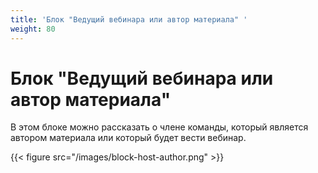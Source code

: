 ```yaml
---
title: 'Блок "Ведущий вебинара или автор материала" '
weight: 80
---
```

# Блок "Ведущий вебинара или автор материала"

В этом блоке можно рассказать о члене команды, который является автором материала или который будет вести вебинар. 

{{< figure src="/images/block-host-author.png" >}}



